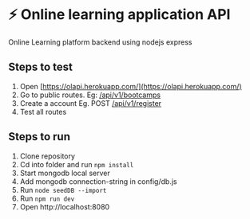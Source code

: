 # ⚡ Online learning application API

Online Learning platform backend using nodejs express

## Steps to test

1. Open [https://olapi.herokuapp.com/](https://olapi.herokuapp.com/)
2. Go to public routes. Eg: [/api/v1/bootcamps](https://olapi.herokuapp.com/api/v1/bootcamps)
3. Create a account Eg. POST [/api/v1/register](https://olapi.herokuapp.com/api/v1/register)
4. Test all routes

## Steps to run

1. Clone repository
2. Cd into folder and run `npm install`
3. Start mongodb local server
4. Add mongodb connection-string in config/db.js
5. Run `node seedDB --import`
6. Run `npm run dev`
7. Open http://localhost:8080
